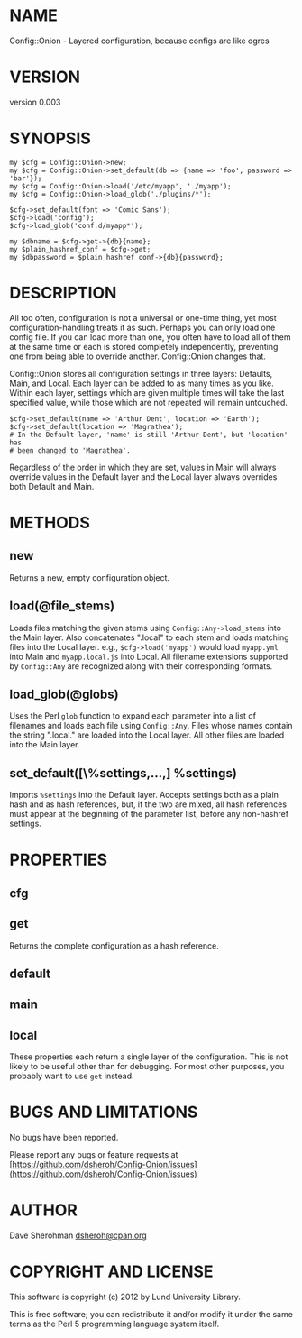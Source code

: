 # NAME

Config::Onion - Layered configuration, because configs are like ogres

# VERSION

version 0.003

# SYNOPSIS

    my $cfg = Config::Onion->new;
    my $cfg = Config::Onion->set_default(db => {name => 'foo', password => 'bar'});
    my $cfg = Config::Onion->load('/etc/myapp', './myapp');
    my $cfg = Config::Onion->load_glob('./plugins/*');

    $cfg->set_default(font => 'Comic Sans');
    $cfg->load('config');
    $cfg->load_glob('conf.d/myapp*');

    my $dbname = $cfg->get->{db}{name};
    my $plain_hashref_conf = $cfg->get;
    my $dbpassword = $plain_hashref_conf->{db}{password};

# DESCRIPTION

All too often, configuration is not a universal or one-time thing, yet most
configuration-handling treats it as such.  Perhaps you can only load one config
file.  If you can load more than one, you often have to load all of them at the
same time or each is stored completely independently, preventing one from being
able to override another.  Config::Onion changes that.

Config::Onion stores all configuration settings in three layers: Defaults,
Main, and Local.  Each layer can be added to as many times as you like.
Within each layer, settings which are given multiple times will take the last
specified value, while those which are not repeated will remain untouched.

    $cfg->set_default(name => 'Arthur Dent', location => 'Earth');
    $cfg->set_default(location => 'Magrathea');
    # In the Default layer, 'name' is still 'Arthur Dent', but 'location' has
    # been changed to 'Magrathea'.

Regardless of the order in which they are set, values in Main will always
override values in the Default layer and the Local layer always overrides both
Default and Main.

# METHODS

## new

Returns a new, empty configuration object.

## load(@file\_stems)

Loads files matching the given stems using `Config::Any->load_stems` into
the Main layer.  Also concatenates ".local" to each stem and loads matching
files into the Local layer.  e.g., `$cfg->load('myapp')` would load
`myapp.yml` into Main and `myapp.local.js` into Local.  All filename
extensions supported by `Config::Any` are recognized along with their
corresponding formats.

## load\_glob(@globs)

Uses the Perl `glob` function to expand each parameter into a list of
filenames and loads each file using `Config::Any`.  Files whose names contain
the string ".local." are loaded into the Local layer.  All other files are
loaded into the Main layer.

## set\_default(\[\\%settings,...,\] %settings)

Imports `%settings` into the Default layer.  Accepts settings both as a plain
hash and as hash references, but, if the two are mixed, all hash references
must appear at the beginning of the parameter list, before any non-hashref
settings.

# PROPERTIES

## cfg

## get

Returns the complete configuration as a hash reference.

## default

## main

## local

These properties each return a single layer of the configuration.  This is
not likely to be useful other than for debugging.  For most other purposes,
you probably want to use `get` instead.

# BUGS AND LIMITATIONS

No bugs have been reported.

Please report any bugs or feature requests at
[https://github.com/dsheroh/Config-Onion/issues](https://github.com/dsheroh/Config-Onion/issues)

# AUTHOR

Dave Sherohman <dsheroh@cpan.org>

# COPYRIGHT AND LICENSE

This software is copyright (c) 2012 by Lund University Library.

This is free software; you can redistribute it and/or modify it under
the same terms as the Perl 5 programming language system itself.
